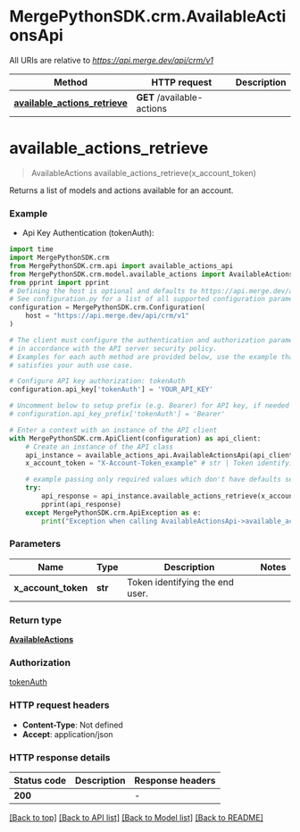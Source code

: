 # MergePythonSDK.crm.AvailableActionsApi

All URIs are relative to *https://api.merge.dev/api/crm/v1*

Method | HTTP request | Description
------------- | ------------- | -------------
[**available_actions_retrieve**](AvailableActionsApi.md#available_actions_retrieve) | **GET** /available-actions | 


# **available_actions_retrieve**
> AvailableActions available_actions_retrieve(x_account_token)



Returns a list of models and actions available for an account.

### Example

* Api Key Authentication (tokenAuth):

```python
import time
import MergePythonSDK.crm
from MergePythonSDK.crm.api import available_actions_api
from MergePythonSDK.crm.model.available_actions import AvailableActions
from pprint import pprint
# Defining the host is optional and defaults to https://api.merge.dev/api/crm/v1
# See configuration.py for a list of all supported configuration parameters.
configuration = MergePythonSDK.crm.Configuration(
    host = "https://api.merge.dev/api/crm/v1"
)

# The client must configure the authentication and authorization parameters
# in accordance with the API server security policy.
# Examples for each auth method are provided below, use the example that
# satisfies your auth use case.

# Configure API key authorization: tokenAuth
configuration.api_key['tokenAuth'] = 'YOUR_API_KEY'

# Uncomment below to setup prefix (e.g. Bearer) for API key, if needed
# configuration.api_key_prefix['tokenAuth'] = 'Bearer'

# Enter a context with an instance of the API client
with MergePythonSDK.crm.ApiClient(configuration) as api_client:
    # Create an instance of the API class
    api_instance = available_actions_api.AvailableActionsApi(api_client)
    x_account_token = "X-Account-Token_example" # str | Token identifying the end user.

    # example passing only required values which don't have defaults set
    try:
        api_response = api_instance.available_actions_retrieve(x_account_token)
        pprint(api_response)
    except MergePythonSDK.crm.ApiException as e:
        print("Exception when calling AvailableActionsApi->available_actions_retrieve: %s\n" % e)
```


### Parameters

Name | Type | Description  | Notes
------------- | ------------- | ------------- | -------------
 **x_account_token** | **str**| Token identifying the end user. |

### Return type

[**AvailableActions**](AvailableActions.md)

### Authorization

[tokenAuth](../README.md#tokenAuth)

### HTTP request headers

 - **Content-Type**: Not defined
 - **Accept**: application/json


### HTTP response details

| Status code | Description | Response headers |
|-------------|-------------|------------------|
**200** |  |  -  |

[[Back to top]](#) [[Back to API list]](../README.md#documentation-for-api-endpoints) [[Back to Model list]](../README.md#documentation-for-models) [[Back to README]](../README.md)

